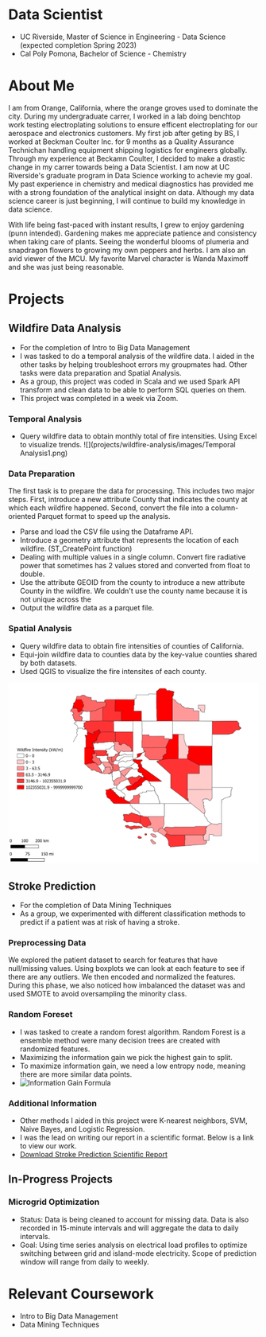 # Data Scientist
- UC Riverside, Master of Science in Engineering - Data Science (expected completion Spring 2023)
- Cal Poly Pomona, Bachelor of Science - Chemistry

# About Me
I am from Orange, California, where the orange groves used to dominate the city. During my undergraduate carrer, I worked in a lab doing benchtop work testing electroplating solutions to ensure efficent electroplating for our aerospace and electronics customers. My first job after geting by BS, I worked at Beckman Coulter Inc. for 9 months as a Quality Assurance Technichan handling equipment shipping logistics for engineers globally. Through my experience at Beckamn Coulter, I decided to make a drastic change in my carrer towards being a Data Scientist. I am now at UC Riverside's graduate program in Data Science working to achevie my goal. My past experience in chemistry and medical diagnostics has provided me with a strong foundation of the analytical insight on data. Although my data science career is just beginning, I will continue to build my knowledge in data science. 

With life being fast-paced with instant results, I grew to enjoy gardening (punn intended). Gardening makes me appreciate patience and consistency when taking care of plants. Seeing the wonderful blooms of plumeria and snapdragon flowers to growing my own peppers and herbs. I am also an avid viewer of the MCU. My favorite Marvel character is Wanda Maximoff and she was just being reasonable.  


# Projects
## Wildfire Data Analysis
* For the completion of Intro to Big Data Management 
* I was tasked to do a temporal analysis of the wildfire data. I aided in the other tasks by helping troubleshoot errors my groupmates had. Other tasks were data preparation and Spatial Analysis.
* As a group, this project was coded in Scala and we used Spark API transform and clean data to be able to perform SQL queries on them.
* This project was completed in a week via Zoom.

### Temporal Analysis
  * Query wildfire data to obtain monthly total of fire intensities. Using Excel to visualize trends. 
![](projects/wildfire-analysis/images/Temporal Analysis1.png)

### Data Preparation
The first task is to prepare the data for processing. This includes two major steps. First, introduce a new attribute County that indicates the county at which each wildfire happened. Second, convert the file into a column-oriented Parquet format to speed up the analysis.

* Parse and load the CSV file using the Dataframe API.
* Introduce a geometry attribute that represents the location of each wildfire. (ST_CreatePoint function)
* Dealing with multiple values in a single column. Convert fire radiative power that sometimes has 2 values stored and converted from float to double. 
* Use the attribute GEOID from the county to introduce a new attribute County in the wildfire. We couldn't use the county name because it is not unique across the 
* Output the wildfire data as a parquet file.

### Spatial Analysis
  * Query wildfire data to obtain fire intensities of counties of California. 
  * Equi-join wildfire data to counties data by the key-value counties shared by both datasets. 
  * Used QGIS to visualize the fire intensites of each county.

![](projects/wildfire-analysis/images/spatial_analysis100klegendsmall.png)


## Stroke Prediction
* For the completion of Data Mining Techniques 
* As a group, we experimented with different classification methods to predict if a patient was at risk of having a stroke.
 
### Preprocessing Data
We explored the patient dataset to search for features that have null/missing values. Using boxplots we can look at each feature to see if there are any outliers. We then encoded and normalized the features. During this phase, we also noticed how imbalanced the dataset was and used SMOTE to avoid oversampling the minority class.

### Random Foreset
- I was tasked to create a random forest algorithm. Random Forest is a ensemble method were many decision trees are created with randomized features.  
- Maximizing the information gain we pick the highest gain to split.
- To maximize information gain, we need a low entropy node, meaning there are more similar data points.
- ![Information Gain Formula](https://user-images.githubusercontent.com/107296905/174012629-d4bd4c6c-b326-43be-9907-0a735eba10eb.png)
 
### Additional Information
- Other methods I aided in this project were K-nearest neighbors, SVM, Naive Bayes, and Logistic Regression.
- I was the lead on writing our report in a scientific format. Below is a link to view our work. 
- [Download Stroke Prediction Scientific Report](https://github.com/johnny-pham23/portfolio/files/8916226/Stroke.Prediction.Final.Final.pdf)

## In-Progress Projects
### Microgrid Optimization
- Status: Data is being cleaned to account for missing data. Data is also recorded in 15-minute intervals and will aggregate the data to daily intervals. 
- Goal: Using time series analysis on electrical load profiles to optimize switching between grid and island-mode electricity. Scope of prediction window will range from daily to weekly.  
  
# Relevant Coursework
- Intro to Big Data Management 
- Data Mining Techniques

